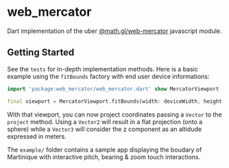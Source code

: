 # web_mercator

Dart implementation of the uber [@math.gl/web-mercator](https://github.com/uber-web/math.gl/tree/master/modules/web-mercator) javascript module.

## Getting Started

See the `tests` for in-depth implementation methods.
Here is a basic example using the `fitBounds` factory with end user device informations:
```dart
import 'package:web_mercator/web_mercator.dart' show MercatorViewport

final viewport = MercatorViewport.fitBounds(width: deviceWidth, height: deviceHeight, bounds: northEastSoutWest);
```

With that viewport, you can now project coordinates passing a `Vector` to the `project` method. Using a `Vector2` will result in a flat projection (onto a sphere) while a `Vector3` will consider the z component as an altidude expressed in meters.

The `example/` folder contains a sample app displaying the boudary of Martinique with interactive pitch, bearing & zoom touch interactions.